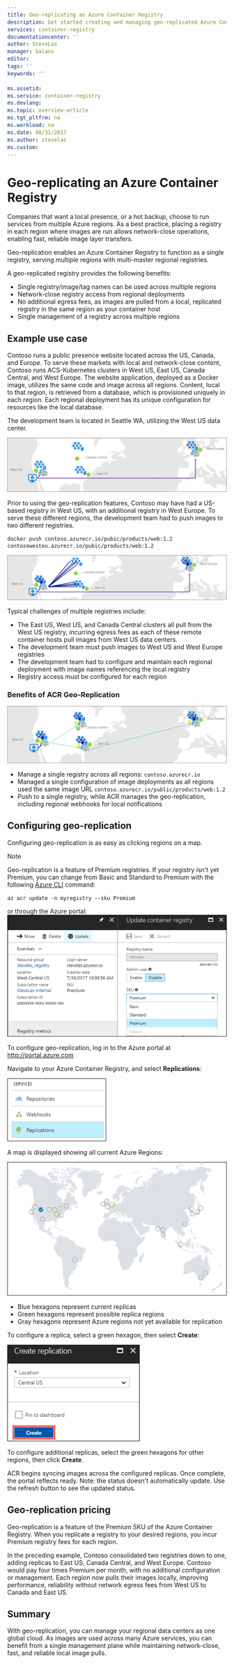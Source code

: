```yaml
---
title: Geo-replicating an Azure Container Registry
description: Get started creating and managing geo-replicated Azure Container Registries.
services: container-registry
documentationcenter: ''
author: SteveLas
manager: balans
editor:
tags: ''
keywords: ''

ms.assetid:
ms.service: container-registry
ms.devlang:
ms.topic: overview-article
ms.tgt_pltfrm: na
ms.workload: na
ms.date: 08/31/2017
ms.author: stevelas
ms.custom:
---
```

# Geo-replicating an Azure Container Registry

Companies that want a local presence, or a hot backup, choose to run services from multiple Azure regions. As a best practice, placing a registry in each region where images are run allows network-close operations, enabling fast, reliable image layer transfers.

Geo-replication enables an Azure Container Registry to function as a single registry, serving multiple regions with multi-master regional registries. 

A geo-replicated registry provides the following benefits:

* Single registry/image/tag names can be used across multiple regions
* Network-close registry access from regional deployments
* No additional egress fees, as images are pulled from a local, replicated registry in the same region as your container host
* Single management of a registry across multiple regions

## Example use case
Contoso runs a public presence website located across the US, Canada, and Europe. To serve these markets with local and network-close content, Contoso runs ACS-Kubernetes clusters in West US, East US, Canada Central, and West Europe. The website application, deployed as a Docker image, utilizes the same code and image across all regions. Content, local to that region, is retrieved from a database, which is provisioned uniquely in each region. Each regional deployment has its unique configuration for resources like the local database. 

The development team is located in Seattle WA, utilizing the West US data center.

![Pushing to multiple registries](media/container-registry-geo-replication/before-geo-replicate.png)

Prior to using the geo-replication features, Contoso may have had a US-based registry in West US, with an additional registry in West Europe. To serve these different regions, the development team had to push images to two different registries.

```
docker push contoso.azurecr.io/pubic/products/web:1.2
contosowesteu.azurecr.io/pubic/products/web:1.2
```
![Pulling from multiple registries](media/container-registry-geo-replication/before-geo-replicate-pull.png)

Typical challenges of multiple registries include:

* The East US, West US, and Canada Central clusters all pull from the West US registry, incurring egress fees as each of these remote container hosts pull images from West US data centers. 
* The development team must push images to West US and West Europe registries
* The development team had to configure and maintain each regional deployment with image names referencing the local registry
* Registry access must be configured for each region

### Benefits of ACR Geo-Replication

![Pulling from multiple registries](media/container-registry-geo-replication/after-geo-replicate-pull.png)

* Manage a single registry across all regions: `contoso.azurecr.io`
* Managed a single configuration of image deployments as all regions used the same image URL
`contoso.azurecr.io/public/products/web:1.2`
* Push to a single registry, while ACR manages the geo-replication, including regional webhooks for local notifications

## Configuring geo-replication
Configuring geo-replication is as easy as clicking regions on a map.

> [!NOTE]
> Geo-replication is a feature of Premium registries. If your registry isn't yet Premium, you can change from Basic and Standard to Premium with the following [Azure CLI](https://docs.microsoft.com/en-us/cli/azure/install-azure-cli) command:

```azurecli-interactive
az acr update -n myregistry --sku Premium
```
or
through the Azure portal:
![SKU Update](media/container-registry-skus/update-registry-sku.png)
> 

To configure geo-replication, log in to the Azure portal at http://portal.azure.com

Navigate to your Azure Container Registry, and select **Replications**:

![Replications in the Azure portal Container registry UI](media/container-registry-geo-replication/registry-services.png)

A map is displayed showing all current Azure Regions:

 ![Region map in the Azure portal](media/container-registry-geo-replication/registry-geo-map.png)

* Blue hexagons represent current replicas
* Green hexagons represent possible replica regions
* Gray hexagons represent Azure regions not yet available for replication

To configure a replica, select a green hexagon, then select **Create**:

 ![Create replication UI in the Azure portal](media/container-registry-geo-replication/create-replication.png)

To configure additional replicas, select the green hexagons for other regions, then click **Create**.

ACR begins syncing images across the configured replicas. Once complete, the portal reflects ready. 
Note: the status doesn't automatically update. Use the refresh button to see the updated status.

## Geo-replication pricing

Geo-replication is a feature of the Premium SKU of the Azure Container Registry. When you replicate a registry to your desired regions, you incur Premium registry fees for each region.

In the preceding example, Contoso consolidated two registries down to one, adding replicas to East US, Canada Central, and West Europe. Contoso would pay four times Premium per month, with no additional configuration or management. Each region now pulls their images locally, improving performance, reliability without network egress fees from West US to Canada and East US. 

## Summary

With geo-replication, you can manage your regional data centers as one global cloud. As images are used across many Azure services, you can benefit from a single management plane while maintaining network-close, fast, and reliable local image pulls.
